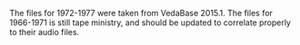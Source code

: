 The files for 1972-1977 were taken from VedaBase 2015.1. The files for 1966-1971 is still tape ministry, and should be updated to correlate properly to their audio files.
